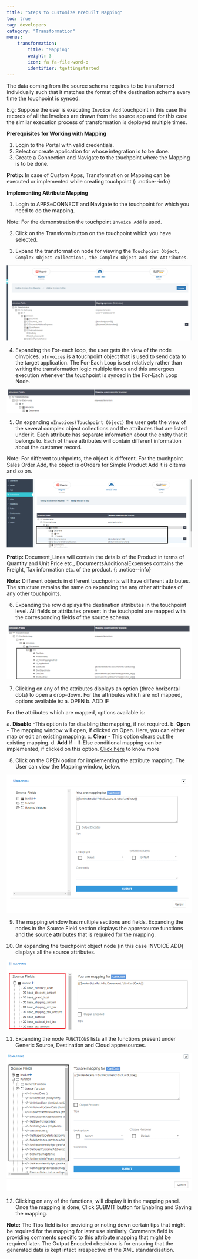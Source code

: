 ```yaml
---
title: "Steps to Customize Prebuilt Mapping"
toc: true
tag: developers
category: "Transformation"
menus: 
    transformation:
        title: "Mapping"
        weight: 3
        icon: fa fa-file-word-o
        identifier: tgettingstarted
---
```

The data coming from the source schema requires to be transformed individually such that it matches the format 
of the destination schema every time the touchpoint is synced.

E.g: Suppose the user is executing `Invoice Add` touchpoint in this case
the records of all the Invoices are drawn from the source app and for this case the similar 
execution process of transformation is deployed multiple times. 

**Prerequisites for Working with Mapping**

1.	Login to the Portal with valid credentials.
2.	Select or create application for whose integration is to be done.
3.	Create a Connection and Navigate to the touchpoint where the Mapping is to be done.

**Protip:** In case of Custom Apps, Transformation or Mapping can be executed or implemented while creating touchpoint {: .notice--info}

**Implementing Attribute Mapping**

1.	Login to APPSeCONNECT and Navigate to the touchpoint for which you need to do the mapping. 

Note: For the demonstration the touchpoint `Invoice Add` is used.

2.	Click on the Transform button on the touchpoint which you have selected. 

3.	Expand the transformation node for viewing the `Touchpoint Object, Complex Object collections, the Complex Object and the Attributes`.

![attributemapping1](/staticfiles/Transformation/media/attributemapping1.png)

4. Expanding the For-each loop, the user gets the view of the node oInvoices. `oInvoices` is a touchpoint object 
  that is used to send data to the target application. The For-Each Loop is set relatively rather than writing the transformation logic multiple times and
  this undergoes execution whenever the touchpoint is synced in the For-Each Loop Node.  

![attributemapping2](/staticfiles/Transformation/media/attributemapping2.png)

5.	On expanding `oInvoices(Touchpoint Object)` the user gets the view of the several complex object collections 
    and the attributes that are listed under it. Each attribute has separate information about the entity that 
    it belongs to. Each of these attributes will contain different information about the customer record. 

Note: For different touchpoints, the object is different. For the touchpoint Sales Order Add,
the object is oOrders for Simple Product Add it is oItems and so on.

![attributemapping3](/staticfiles/Transformation/media/attributemapping3.png)

**Protip:** Document_Lines will contain the details of the Product in terms of Quantity and Unit Price etc., 
DocumentsAdditionalExpenses contains the Freight, Tax information etc. of the product.
{: .notice--info} 

**Note:** Different objects in different touchpoints will have different attributes. The structure remains the 
same on expanding the any other attributes of any other touchpoints.

6.	Expanding the row displays the destination attributes in the touchpoint level.
All fields or attributes present in the touchpoint are mapped with the corresponding fields of the source schema.

![attributemapping4](/staticfiles/Transformation/media/attributemapping4.png)

7.	Clicking on any of the attributes displays an option (three horizontal dots) to open a drop-down.
For the attributes which are not mapped, options available is: 
a. OPEN 
b. ADD IF  

For the attributes which are mapped, options available is:
 
a.	**Disable** -This option is for disabling the mapping, if not required.
b.	**Open** - The mapping window will open, if clicked on Open. Here, you can either map or edit an existing mapping.
c.	**Clear** - This option clears out the existing mapping.
d.	**Add If** - If-Else conditional mapping can be implemented, if clicked on this option. [Click here](/transformation/define-logic-over-destination-mapping/) to know more

8.	Click on the OPEN option for implementing the attribute mapping. The User can view the Mapping window, below.

![attributemapping5](/staticfiles/Transformation/media/attributemapping5.png)

9.	The mapping window has multiple sections and fields. Expanding the nodes in the Source Field section displays the appresource functions 
    and the source attributes that is required for the mapping.

10.	On expanding the touchpoint object node (in this case INVOICE ADD) displays all the source attributes.

![attributemapping6](/staticfiles/Transformation/media/attributemapping6.png)

11. Expanding the node `FUNCTIONS` lists all the functions present under Generic Source, Destination and Cloud appresources. 
  
![attributemapping7](/staticfiles/Transformation/media/attributemapping7.png)

12. Clicking on any of the functions, will display it in the mapping panel. Once the mapping is done, Click SUBMIT button for Enabling and Saving the mapping. 

**Note:** The Tips field is for providing or noting down certain tips that might be required for the mapping for 
later use similarly. Comments field is providing comments specific to this attribute mapping that might be 
required later. The Output Encoded checkbox is for ensuring that the generated data is kept intact 
irrespective of the XML standardisation. 